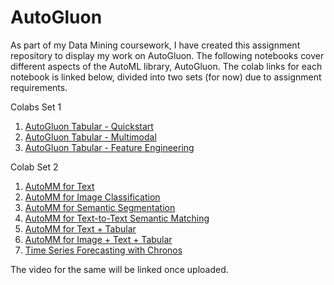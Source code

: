 # AutoGluon
As part of my Data Mining coursework, I have created this assignment repository to display my work on AutoGluon. The following notebooks cover different aspects of the AutoML library, AutoGluon. The colab links for each notebook is linked below, divided into two sets (for now) due to assignment requirements.

Colabs Set 1
1. [AutoGluon Tabular - Quickstart](https://colab.research.google.com/drive/1TVKsBkBA9_iSWnuRYvYtais_AdVsIx08?usp=sharing)
2. [AutoGluon Tabular - Multimodal](https://colab.research.google.com/drive/1Zn6MOTwVUmDnuF6mb2muyviloDs5NLeM?usp=sharing)
3. [AutoGluon Tabular - Feature Engineering](https://colab.research.google.com/drive/1qbvvnowApkdLPfrXgKkqsbuB6VEimVTF?usp=sharing)

Colab Set 2
1. [AutoMM for Text](https://colab.research.google.com/drive/1koThWyJsF6K4-hwYXJGTLSJVeLfy0V8d?usp=sharing)
2. [AutoMM for Image Classification](https://colab.research.google.com/drive/17oFoo8u-JwC0QhlpgRsBng177FjV8pPJ?usp=sharing)
3. [AutoMM for Semantic Segmentation](https://colab.research.google.com/drive/1VfGYumO-gdPGJxKATRf32nv_5wLT4e2Z?usp=sharing)
4. [AutoMM for Text-to-Text Semantic Matching](https://colab.research.google.com/drive/12VCI_J0Kbb6jeLW_RHV2dgfx8-mToCT7?usp=sharing)
5. [AutoMM for Text + Tabular](https://colab.research.google.com/drive/10fhuwiyfltgAHdIbxWtKvKt7F-Op6uuq?usp=sharing)
6. [AutoMM for Image + Text + Tabular](https://colab.research.google.com/drive/1L6EwpDEnGooaZSMccjrCIELGzBfHFV-m?usp=sharing)
7. [Time Series Forecasting with Chronos](https://colab.research.google.com/drive/1jAgUP1ZLBtNfSNw_l_7iHfb_hZuY7Aan?usp=sharing)

The video for the same will be linked once uploaded.
